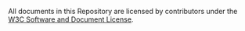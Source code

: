 All documents in this Repository are licensed by contributors under the
[W3C Software and Document License](https://www.w3.org/Consortium/Legal/copyright-software).
